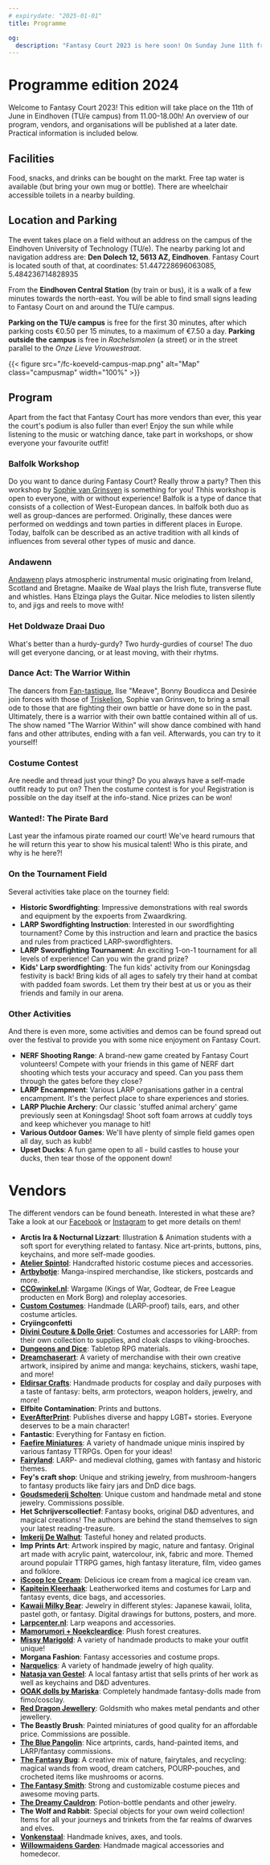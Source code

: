 ```yaml
---
# expirydate: "2025-01-01"
title: Programme

og:
  description: "Fantasy Court 2023 is here soon! On Sunday June 11th from 11.00-18.00h on the TU/e campus, join Fantasy Court and their collection of LARP and fantasy-related market and multiple activities for people of all ages."
---
```


# Programme edition 2024
Welcome to Fantasy Court 2023! This edition will take place on the 11th of June in Eindhoven (TU/e campus) from 11.00-18.00h! An overview of our program, vendors, and organisations will be published at a later date. Practical information is included below.

## Facilities
Food, snacks, and drinks can be bought on the markt. Free tap water is available (but bring your own mug or bottle). There are wheelchair accessible toilets in a nearby building.

## Location and Parking
The event takes place on a field without an address on the campus of the Eindhoven University of Technology (TU/e). The nearby parking lot and navigation address are: **Den Dolech 12, 5613 AZ, Eindhoven**. Fantasy Court is located south of that, at coordinates: 51.447228696063085, 5.484236714828935

From the **Eindhoven Central Station** (by train or bus), it is a walk of a few minutes towards the north-east. You will be able to find small signs leading to Fantasy Court on and around the TU/e campus.

**Parking on the TU/e campus** is free for the first 30 minutes, after which parking costs €0.50 per 15 minutes, to a maximum of €7.50 a day. **Parking outside the campus** is free in _Rachelsmolen_ (a street) or in the street parallel to the _Onze Lieve Vrouwestraat_.

{{< figure src="/fc-koeveld-campus-map.png" alt="Map" class="campusmap" width="100%" >}}

## Program
<!-- {{< figure src="/images/2022/fc-2022-program-en.jpg" alt="Program FC 2022" width="100%" >}}-->
Apart from the fact that Fantasy Court has more vendors than ever, this year the court's podium is also fuller than ever! Enjoy the sun while while listening to the music or watching dance, take part in workshops, or show everyone your favourite outfit!

### Balfolk Workshop
Do you want to dance during Fantasy Court? Really throw a party? Then this workshop by [Sophie van Grinsven](https://www.facebook.com/sophie.vangrinsven.5) is something for you! Thhis workshop is open to everyone, with or without experience!
Balfolk is a type of dance that consists of a collection of West-European dances. In balfolk both duo as well as group-dances are performed. Originally, these dances were performed on weddings and town parties in different places in Europe. Today, balfolk can be described as an active tradition with all kinds of influences from several other types of music and dance.

### Andawenn
[Andawenn](https://www.facebook.com/Andawenn) plays atmospheric instrumental music originating from Ireland, Scotland and Bretagne. Maaike de Waal plays the Irish flute, transverse flute and whistles. Hans Elzinga plays the Guitar. Nice melodies to listen silently to, and jigs and reels to move with!

### Het Doldwaze Draai Duo
What's better than a hurdy-gurdy? Two hurdy-gurdies of course! The duo will get everyone dancing, or at least moving, with their rhytms.

### Dance Act: The Warrior Within
The dancers from [Fan-tastique](https://www.facebook.com/DancersFantastique), Ilse "Meave", Bonny Boudicca and Desirée join forces with those of [Triskelion](https://www.facebook.com/triskeliondanceandcreativecourses), Sophie van Grinsven, to bring a small ode to those that are fighting their own battle or have done so in the past. Ultimately, there is a warrior with their own battle contained within all of us. The show named "The Warrior Within" will show dance combined with hand fans and other attributes, ending with a fan veil. Afterwards, you can try to it yourself!

### Costume Contest
Are needle and thread just your thing? Do you always have a self-made outfit ready to put on? Then the costume contest is for you! Registration is possible on the day itself at the info-stand. Nice prizes can be won!

### Wanted!: The Pirate Bard
Last year the infamous pirate roamed our court! We've heard rumours that he will return this year to show his musical talent! Who is this pirate, and why is he here?!


### On the Tournament Field
Several activities take place on the tourney field:
- **Historic Swordfighting**: Impressive demonstrations with real swords and equipment by the expoerts from Zwaardkring.
- **LARP Swordfighting Instruction**: Interested in our swordfighting tournament? Come by this instruction and learn and practice the basics and rules from practiced LARP-swordfighters.
- **LARP Swordfighting Tournament**: An exciting 1-on-1 tournament for all levels of experience! Can you win the grand prize?
- **Kids' Larp swordfighting**: The fun kids' activity from our Koningsdag festivity is back! Bring kids of all ages to safely try their hand at combat with padded foam swords. Let them try their best at us or you as their friends and family in our arena.

### Other Activities
And there is even more, some activities and demos can be found spread out over the festival to provide you with some nice enjoyment on Fantasy Court.
- **NERF Shooting Range**: A brand-new game created by Fantasy Court volunteers! Compete with your friends in this game of NERF dart shooting which tests your accuracy and speed. Can you pass them through the gates before they close?
- **LARP Encampment**: Various LARP organisations gather in a central encampment. It's the perfect place to share experiences and stories.
- **LARP Pluchie Archery**: Our classic 'stuffed animal archery' game previously seen at Koningsdag! Shoot soft foam arrows at cuddly toys and keep whichever you manage to hit!
- **Various Outdoor Games**: We'll have plenty of simple field games open all day, such as kubb!
- **Upset Ducks**: A fun game open to all - build castles to house your ducks, then tear those of the opponent down!

# Vendors
The different vendors can be found beneath. Interested in what these are? Take a look at our [Facebook](https://www.facebook.com/FantasyCourt/) or [Instagram](http://instagram.com/fantasycourtnl) to get more details on them!
- **Arctis Ira & Nocturnal Lizzart**: Illustration & Animation students with a soft sport for everything related to fantasy. Nice art-prints, buttons, pins, keychains, and more self-made goodies.
- **[Atelier Spintol](https://www.facebook.com/AtelierSpintol/)**: Handcrafted historic costume pieces and accessories.
- **[Artbybotje](http://instagram.com/artbybotje)**: Manga-inspired merchandise, like stickers, postcards and more.
- **[CCGwinkel.nl](https://www.ccgwinkel.nl/)**: Wargame (Kings of War, Godtear, de Free League producten en Mork Borg) and roleplay accesories.
- **[Custom Costumes](https://customcostumes.nl/)**: Handmade (LARP-proof) tails, ears, and other costume articles.
- **Cryiingconfetti**
- **[Divini Couture & Dolle Griet](https://www.dolle-griet.nl/)**: Costumes and accessories for LARP: from their own collection to supplies, and cloak clasps to viking-brooches.
- **[Dungeons and Dice](https://dungeonsanddice.nl/)**: Tabletop RPG materials.
- **[Dreamchaserart](https://dreamchasergallery.com/)**: A variety of merchandise with their own creative artwork, insipired by anime and manga: keychains, stickers, washi tape, and more!
- **[Eldirsar Crafts](https://www.eldirsarcrafts.nl/)**: Handmade products for cosplay and daily purposes with a taste of fantasy: belts, arm protectors, weapon holders, jewelry, and more!
- **Elfbite Contamination**: Prints and buttons.
- **[EverAfterPrint](https://everafterprint.com/)**: Publishes diverse and happy LGBT+ stories. Everyone deserves to be a main character!
- **Fantastic**: Everything for Fantasy en fiction.
- **[Faefire Miniatures](https://www.instagram.com/faefireminiatures/)**: A variety of handmade unique minis inspired by various fantasy TTRPGs. Open for your ideas!
- **[Fairyland](https://www.fantasyshop-fairyland.nl)**: LARP- and medieval clothing, games with fantasy and historic themes.
- **Fey's craft shop**: Unique and striking jewelry, from mushroom-hangers to fantasy products like fairy jars and DnD dice bags.
- **[Goudsmederij Scholten](https://www.goudsmederijscholten.nl/)**: Unique custom and handmade metal and stone jewelry. Commissions possible.
- **Het Schrijverscollectief**: Fantasy books, original D&D adventures, and magical creations! The authors are behind the stand themselves to sign your latest reading-treasure.
- **[Imkerij De Walhut](https://www.imkerijdewalhut.nl/)**: Tasteful honey and related products.
- **Imp Prints Art**: Artwork inspired by magic, nature and fantasy. Original art made with acrylic paint, watercolour, ink, fabric and more. Themed around populair TTRPG games, high fantasy literature, film, video games and folklore.
- **[iScoop Ice Cream](https://iscoop.nl/)**: Delicious ice cream from a magical ice cream van.
- **[Kapitein Kleerhaak](https://www.facebook.com/kapiteinkleerhaak)**: Leatherworked items and costumes for Larp and fantasy events, dice bags, and accessories.
- **[Kawaii Milky Bear](https://kawaiimilkybear.sumupstore.com/)**: Jewelry in different styles: Japanese kawaii, lolita, pastel goth, or fantasy. Digital drawings for buttons, posters, and more.
- **[Larpcenter.nl](https://www.larpcenter.nl/)**: Larp weapons and accessories.
- **[Mamorumori + Noekcleardice](https://www.mamorumori.com)**: Plush forest creatures.
- **[Missy Marigold](https://www.etsy.com/nl/shop/MissyMarigold)**: A variety of handmade products to make your outfit unique!
- **Morgana Fashion**: Fantasy accessories and costume props.
- **[Narquelics](https://www.narquelics.com/)**: A variety of handmade jewelry of high quality.
- **[Natasja van Gestel](https://www.etsy.com/shop/natasjavangestel/)**: A local fantasy artist that sells prints of her work as well as keychains and D&D adventures.
- **[OOAK dolls by Mariska](https://www.instagram.com/mariskatempelaar/)**: Completely handmade fantasy-dolls made from fimo/cosclay.
- **[Red Dragon Jewellery](https://www.facebook.com/Red-Dragon-Jewellery-124341941565249/)**: Goldsmith who makes metal pendants and other jewellery.
- **The Beastly Brush**: Painted miniatures of good quality for an affordable price. Commissions are possible.
- **[The Blue Pangolin](https://thebluepangolin.com/)**: Nice artprints, cards, hand-painted items, and LARP/fantasy commissions.
- **[The Fantasy Bug](https://www.thefantasybug.nl)**: A creative mix of nature, fairytales, and recycling: magical wands from wood, dream catchers, POURP-pouches, and crocheted items like mushrooms or acorns.
- **[The Fantasy Smith](https://fantasysmith.nl/)**: Strong and customizable costume pieces and awesome moving parts.
- **[The Dreamy Cauldron](https://www.instagram.com/thedreamycauldron.shop/)**: Potion-bottle pendants and other jewelry.
- **The Wolf and Rabbit**: Special objects for your own weird collection! Items for all your journeys and trinkets from the far realms of dwarves and elves.
- **[Vonkenstaal](https://www.etsy.com/nl/shop/Vonkenstaal)**: Handmade knives, axes, and tools.
- **[Willowmaidens Garden](https://www.etsy.com/shop/WillowmaidensGarden)**: Handmade magical accessories and homedecor.
